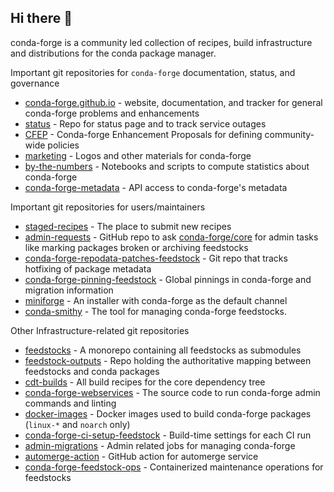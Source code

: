 ## Hi there 👋

conda-forge is a community led collection of recipes, build infrastructure and distributions for the conda package manager.

Important git repositories for `conda-forge` documentation, status, and governance
- [conda-forge.github.io](https://github.com/conda-forge/conda-forge.github.io) - website, documentation, and tracker for general conda-forge problems and enhancements
- [status](https://github.com/conda-forge/status) - Repo for status page and to track service outages
- [CFEP](https://github.com/conda-forge/cfep) - Conda-forge Enhancement Proposals for defining community-wide policies
- [marketing](https://github.com/conda-forge/marketing) - Logos and other materials for conda-forge
- [by-the-numbers](https://github.com/conda-forge/by-the-numbers) - Notebooks and scripts to compute statistics about conda-forge
- [conda-forge-metadata](https://github.com/conda-forge/conda-forge-metadata) - API access to conda-forge's metadata

Important git repositories for users/maintainers
- [staged-recipes](https://github.com/conda-forge/staged-recipes) - The place to submit new recipes
- [admin-requests](https://github.com/conda-forge/admin-requests) - GitHub repo to ask [conda-forge/core](https://github.com/orgs/conda-forge/teams/core) for admin tasks like marking packages broken or archiving feedstocks
- [conda-forge-repodata-patches-feedstock](https://github.com/conda-forge/conda-forge-repodata-patches-feedstock) - Git repo that tracks hotfixing of package metadata
- [conda-forge-pinning-feedstock](https://github.com/conda-forge/conda-forge-pinning-feedstock) - Global pinnings in conda-forge and migration information
- [miniforge](https://github.com/conda-forge/miniforge) - An installer with conda-forge as the default channel
- [conda-smithy](https://github.com/conda-forge/conda-smithy) - The tool for managing conda-forge feedstocks.

Other Infrastructure-related git repositories
- [feedstocks](https://github.com/conda-forge/feedstocks) - A monorepo containing all feedstocks as submodules
- [feedstock-outputs](https://github.com/conda-forge/feedstock-outputs) - Repo holding the authoritative mapping between feedstocks and conda packages
- [cdt-builds](https://github.com/conda-forge/cdt-builds) - All build recipes for the core dependency tree
- [conda-forge-webservices](https://github.com/conda-forge/conda-forge-webservices) - The source code to run conda-forge admin commands and linting
- [docker-images](https://github.com/conda-forge/docker-images) - Docker images used to build conda-forge packages (`linux-*` and `noarch` only)
- [conda-forge-ci-setup-feedstock](https://github.com/conda-forge/conda-forge-ci-setup-feedstock) - Build-time settings for each CI run
- [admin-migrations](https://github.com/conda-forge/admin-migrations) - Admin related jobs for managing conda-forge
- [automerge-action](https://github.com/conda-forge/automerge-action) - GitHub action for automerge service
- [conda-forge-feedstock-ops](https://github.com/conda-forge/conda-forge-feedstock-ops) - Containerized maintenance operations for feedstocks
